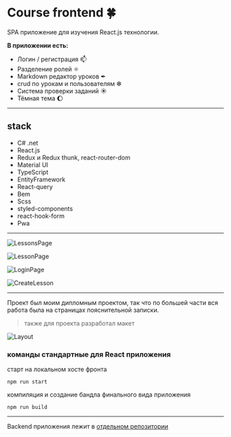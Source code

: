 # Course frontend 🍀

SPA приложение для изучения React.js технологии. 

**В приложении есть:** 
* Логин / регистрация 📫
* Разделение ролей ⚛
* Markdown редактор уроков ✒
* crud по урокам и пользователям ❇
* Система проверки заданий ☀
* Тёмная тема 🌔
------
## stack 

* C# .net
* React.js
* Redux и Redux thunk, react-router-dom
* Material UI
* TypeScript
* EntityFramework
* React-query
* Bem
* Scss
* styled-components
* react-hook-form
* Pwa
------

![LessonsPage](https://user-images.githubusercontent.com/58111039/149400037-053a2caa-ab6a-400b-a84e-3634678d53e7.png)

![LessonPage](https://user-images.githubusercontent.com/58111039/149400207-ba8beecc-5c52-477b-9690-017552afb308.png)

![LoginPage](https://user-images.githubusercontent.com/58111039/149400417-aa03f7a0-493d-433a-947c-5129da964bdc.png)

![CreateLesson](https://user-images.githubusercontent.com/58111039/149400757-37cb7690-2253-4555-8fbb-1afb24912870.png)

------

Проект был моим дипломным проектом, так что по большей части вся работа была на страницах пояснительной записки. 
> также для проекта разработал макет

![Layout](https://user-images.githubusercontent.com/58111039/149402945-d82cc0e4-32c7-4695-a010-77c419f2d4fe.png)

### команды стандартные для React приложения
старт на локальном хосте фронта
```
npm run start
```

компиляция и создание бандла финального вида приложения
```
npm run build
```

-----

Backend приложения лежит в [отдельном репозитории](https://github.com/QwiniTRON/course-backend)

